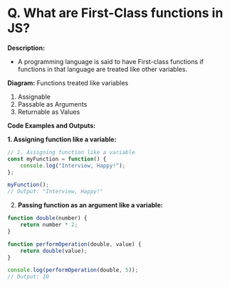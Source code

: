 # Q. What are First-Class functions in JS?

**Description:**
- A programming language is said to have First-class functions if functions in that language are treated like other variables.

**Diagram:**
Functions treated like variables
1. Assignable
2. Passable as Arguments
3. Returnable as Values


**Code Examples and Outputs:**

**1. Assigning function like a variable:**
```javascript
// 1. Assigning function like a variable
const myFunction = function() {
    console.log("Interview, Happy!");
};

myFunction();
// Output: "Interview, Happy!"

```

2. **Passing function as an argument like a variable:**
```js
function double(number) {
    return number * 2;
}

function performOperation(double, value) {
    return double(value);
}

console.log(performOperation(double, 5));
// Output: 10
```
